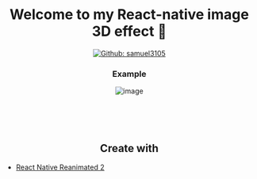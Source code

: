 <h1 align="center">Welcome to my React-native image 3D effect 👋</h1>

<p align="center">
  <a href="https://github.com/samuel3105" aria-label="Follow Samuel3105 on Github" target="_blank">
    <img alt="Github: samuel3105" src="https://img.shields.io/github/followers/samuel3105.svg?label=Follow&style=for-the-badge&logo=github&logoColor=FFFFFF&labelColor=24292e&logoWidth=20&color=lightgray" target="_blank" />
  </a>
</p>

<h3 align="center">Example</h3>

<div align="center">
    <img align="center" src="https://github.com/samuel3105/React-Native-list-3d-image/blob/master/images/assets/example.gif?raw=true" alt="image" />
</div>

<br>

<br><br>

<h2 align="center">Create with </h2>

- [React Native Reanimated 2](https://docs.swmansion.com/react-native-reanimated/)